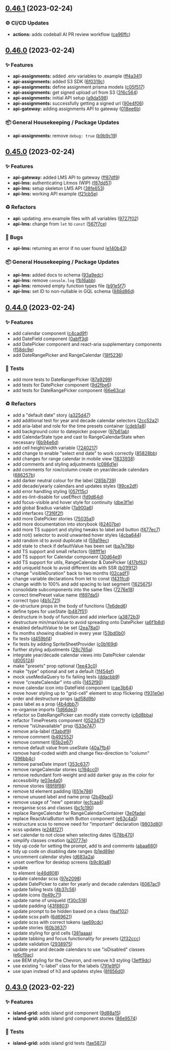 ## [0.46.1](https://github.com/Open-Study-College/osc/compare/v0.46.0...v0.46.1) (2023-02-24)


### ⚙️ CI/CD Updates

* **actions:** adds codeball AI PR review workflow ([ca96ffc](https://github.com/Open-Study-College/osc/commit/ca96ffc3bec968e4aca1ce5f1d5be8fed3d3eac1))

## [0.46.0](https://github.com/Open-Study-College/osc/compare/v0.45.0...v0.46.0) (2023-02-24)


### ✨ Features

* **api-assignments:** added .env variables to .example ([ff4a341](https://github.com/Open-Study-College/osc/commit/ff4a3412ed5471c0e976dcefbe20ade10f2d28bf))
* **api-assignments:** added S3 SDK ([6f0319c](https://github.com/Open-Study-College/osc/commit/6f0319c22b68ee28aefd4477426ef621584e4f1b))
* **api-assignments:** define assignment prisma models ([c05f517](https://github.com/Open-Study-College/osc/commit/c05f517c9ab1c8cd9a790f6949672bdef2e714c8))
* **api-assignments:** get signed upload url from S3 ([316c564](https://github.com/Open-Study-College/osc/commit/316c5643215b8a956162e4ec10dba16b92110cc4))
* **api-assignments:** initial API setup ([a9da598](https://github.com/Open-Study-College/osc/commit/a9da598e8866e660b6af3964570e0faac950426b))
* **api-assignments:** successfully getting a signed url ([90e4f06](https://github.com/Open-Study-College/osc/commit/90e4f06a7deeb35662ff9237c3d766c81de3aff6))
* **api-gateway:** adding assignments API to gateway ([018ee6b](https://github.com/Open-Study-College/osc/commit/018ee6bd5b7cb52b6d9f0feecb46cd1ea39948cf))


### 📦 General Housekeeping / Package Updates

* **api-assignments:** remove `debug: true` ([b9b9c19](https://github.com/Open-Study-College/osc/commit/b9b9c197d45fc961ec98ad995c1a33a59195f87b))

## [0.45.0](https://github.com/Open-Study-College/osc/compare/v0.44.0...v0.45.0) (2023-02-24)


### ✨ Features

* **api-gateway:** added LMS API to gateway ([ff87df9](https://github.com/Open-Study-College/osc/commit/ff87df9b7294748fa77fc7896a53f7f5f946a70b))
* **api-lms:** authenticating Litmos (WIP) ([f87dd51](https://github.com/Open-Study-College/osc/commit/f87dd5167f7d1ff2ea3053fcb3fc11070aaa3d02))
* **api-lms:** setup skeleton LMS API ([38fe653](https://github.com/Open-Study-College/osc/commit/38fe653bb82a9d3b7ead615d48532748a328b21d))
* **api-lms:** working API example ([f21cb5e](https://github.com/Open-Study-College/osc/commit/f21cb5e1441a76ab9f52346dc0a399885a74fc75))


### ♻️ Refactors

* **api:** updating .env.example files with all variables ([9727f02](https://github.com/Open-Study-College/osc/commit/9727f025e41b7f060ab4169c624b36b1885be652))
* **api-lms:** change from `let` to `const` ([567f7ce](https://github.com/Open-Study-College/osc/commit/567f7cefb213ffbfe3f382d37b6944d8b02d95a0))


### 🐛 Bugs

* **api-lms:** returning an error if no user found ([e140b43](https://github.com/Open-Study-College/osc/commit/e140b43cefa2bf8910b979b28c90a7d28f11a67e))


### 📦 General Housekeeping / Package Updates

* **api-lms:** added docs to schema ([93a9edc](https://github.com/Open-Study-College/osc/commit/93a9edcbad7c18114a59ec8ab2cebe9f43547998))
* **api-lms:** remove `console.log` ([fb16abb](https://github.com/Open-Study-College/osc/commit/fb16abbc9baff7de73480c68cda40e935c5e7135))
* **api-lms:** removed empty function types file ([b91e5f7](https://github.com/Open-Study-College/osc/commit/b91e5f762dc88c0399df3c9e9bb8f68d24404769))
* **api-lms:** set ID to non-nullable in GQL schema ([888d86d](https://github.com/Open-Study-College/osc/commit/888d86d5287dceb5423334564ef213371bc4e6ef))

## [0.44.0](https://github.com/Open-Study-College/osc/compare/v0.43.0...v0.44.0) (2023-02-24)


### ✨ Features

* add calendar component ([c4cad9f](https://github.com/Open-Study-College/osc/commit/c4cad9fd67b15a69f0aa5e1ea9573c4b342a5a62))
* add DateField component ([0abff3d](https://github.com/Open-Study-College/osc/commit/0abff3d1bd0a296eccfdc0747281426a0a670074))
* add DatePicker component and react-aria supplementary components ([f58dc9e](https://github.com/Open-Study-College/osc/commit/f58dc9e02f07fe2556f7247854535cc72ca239e5))
* add DateRangePicker and RangeCalendar ([18f5236](https://github.com/Open-Study-College/osc/commit/18f5236cb0e77bb8f7961c53efd2b0e7581d5f45))


### 🧪 Tests

* add more tests to DateRangerPicker ([87a9299](https://github.com/Open-Study-College/osc/commit/87a92993525620960a6cca2160db2e8449cdc57f))
* add tests for DatePicker component ([9d2fbe6](https://github.com/Open-Study-College/osc/commit/9d2fbe6d133804ea4fea838ec057960290c0e27d))
* add tests for DateRangePicker component ([66e63ca](https://github.com/Open-Study-College/osc/commit/66e63ca9a3dd8882d4c1f41bc839a2a4930b7849))


### ♻️ Refactors

* add a "default date" story ([a325d47](https://github.com/Open-Study-College/osc/commit/a325d472099beed4ab263cb1ec8b487d698174ca))
* add additional test for year and decade calendar selectors ([2cc52a2](https://github.com/Open-Study-College/osc/commit/2cc52a2329319cc9c6f5c1b4915010585ec46b88))
* add aria-label and role for the time presets container ([cdeb1a8](https://github.com/Open-Study-College/osc/commit/cdeb1a8ce74fe8a73ad6c00af5f7446efc2ba6e9))
* add background color to datepicker popover ([97b61ab](https://github.com/Open-Study-College/osc/commit/97b61abeb172e4d45986b75fedb8799d10638d02))
* add CalendarState type and cast to RangeCalendarState when necessary ([6b94e6d](https://github.com/Open-Study-College/osc/commit/6b94e6d581eb6c8184a7f6daaee8b2c20fa26982))
* add cell height/width variable ([7240217](https://github.com/Open-Study-College/osc/commit/7240217d96f84b9f1404cbb5f7318648ceb619c3))
* add change to enable "select end date" to work correctly ([85828bb](https://github.com/Open-Study-College/osc/commit/85828bb24f96d81c2df2eb8875e3eca5e0a1e89e))
* add changes for range calendar in mobile view ([1833938](https://github.com/Open-Study-College/osc/commit/183393830caef6ca2e859c9db37d7ebc20f6c670))
* add comments and styling adjustments ([c086d1e](https://github.com/Open-Study-College/osc/commit/c086d1ec37b0a4f5759f33027c60ece7fbd8794a))
* add comments for row/column create on year/decade calendars ([686257b](https://github.com/Open-Study-College/osc/commit/686257b12eeaa8b2c7ab524bb2603c7ac226b91b))
* add darker neutral colour for the label ([285b739](https://github.com/Open-Study-College/osc/commit/285b739eb7d370e190f29de17a80cc845631a8f2))
* add decade/yearly calendars and updates styles ([99ce2df](https://github.com/Open-Study-College/osc/commit/99ce2df3d405555615152c03f6ad9cad16d1447d))
* add error handling styling ([057f15c](https://github.com/Open-Study-College/osc/commit/057f15cd76e07a5c8a7ed70822887f80cb23ba60))
* add es-lint-disable for useEffect ([fd9d64d](https://github.com/Open-Study-College/osc/commit/fd9d64d82ed4b7ef6049892ef382a4bb487af603))
* add focus-visible and hover style for continuity ([dbe3f1e](https://github.com/Open-Study-College/osc/commit/dbe3f1e9eff9466bda287d426a675d1fa10daae1))
* add global $radius variable ([7a900a6](https://github.com/Open-Study-College/osc/commit/7a900a6e7ace04a942a082753b4a2f225cca2b59))
* add interfaces ([73f6f2f](https://github.com/Open-Study-College/osc/commit/73f6f2fb9355dd630a2cf029b6f0662688806e6b))
* add more DatePicker stories ([75035a1](https://github.com/Open-Study-College/osc/commit/75035a1adebaa330f6b5897f9e49e40ebba4e084))
* add more documentation into storybook ([62407be](https://github.com/Open-Study-College/osc/commit/62407be2968e70eb34e49f2025475c153b0be412))
* add more TS support and styling tweaks to label and button ([f477ec7](https://github.com/Open-Study-College/osc/commit/f477ec78d8661fa6e92c8e506081318866e82179))
* add not() selector to avoid unwanted hover styles ([4cba644](https://github.com/Open-Study-College/osc/commit/4cba6441d4d0458cb1c396afaf40b2b6bd88c039))
* add random id to avoid duplicate id ([59a19ec](https://github.com/Open-Study-College/osc/commit/59a19ecc243683202e70169d81008cfe0bf64e10))
* add state to check if defaultValue has been set ([ba7e79b](https://github.com/Open-Study-College/osc/commit/ba7e79be1d78520f16f0a19d189c362076a839a4))
* add TS support and small refactors ([98fff1e](https://github.com/Open-Study-College/osc/commit/98fff1ec0832d835f06879f3e61ecef376f3de30))
* add TS support for Calendar component ([30d64e9](https://github.com/Open-Study-College/osc/commit/30d64e90deb36ba19a419660867529ad33c7c7e2))
* add TS support for utils, RangeCalendar & DatePicker ([417bf62](https://github.com/Open-Study-College/osc/commit/417bf6281ea69cb916dd9e115c663b13bea5d6a9))
* add uniqueId hook to avoid different Ids with SSR ([b01f912](https://github.com/Open-Study-College/osc/commit/b01f9122eaa76a9b2f9e335526f3a7d994f5930a))
* change "visibleDuration" back to two months ([02cadf1](https://github.com/Open-Study-College/osc/commit/02cadf1b22d1f6d1800dc86a52f68d7e682dd2c6))
* change variable declarations from let to const ([f431fcd](https://github.com/Open-Study-College/osc/commit/f431fcd81e862800689c96e65c9795b2a1eabc43))
* change width to 100% and add spacing to last segment ([1625675](https://github.com/Open-Study-College/osc/commit/162567586c836e8bb7739a241c9ff04c70fd3039))
* consolidate subcomponents into the same files ([7276e18](https://github.com/Open-Study-College/osc/commit/7276e182e93a7c3c07096814dc41158c080d5f83))
* correct timePreset value name ([f897da5](https://github.com/Open-Study-College/osc/commit/f897da5d1bed58636dddce65a787c493de604c03))
* correct typo ([4b1c721](https://github.com/Open-Study-College/osc/commit/4b1c7214bcd54473653d8bacd1b36c19b2e5c378))
* de-structure props in the body of functions ([7e6ded6](https://github.com/Open-Study-College/osc/commit/7e6ded6ca6799a136ea32f33cc09106c02e18de8))
* define types for useState ([b487f51](https://github.com/Open-Study-College/osc/commit/b487f518e8ed19661483b3069aabcbcb521c3ce2))
* destructure in body of function and add interface ([a3872b3](https://github.com/Open-Study-College/osc/commit/a3872b30afa9e896e805da89419175b8e878d660))
* destructure min/maxValue to avoid spreading onto DatePicker ([a6f1b8d](https://github.com/Open-Study-College/osc/commit/a6f1b8d69b0a72e844f9afbc8417422009db9f4f))
* enabled defaultValue to be set ([2ea78a0](https://github.com/Open-Study-College/osc/commit/2ea78a03edf2376abaf2bde45bf28f6f5263df74))
* fix months showing disabled in every year ([53bd0b0](https://github.com/Open-Study-College/osc/commit/53bd0b0eab8a80ceac82819cf41cc5329d7d19ff))
* fix tests ([d459bf4](https://github.com/Open-Study-College/osc/commit/d459bf4025381b1db50c3b4f675567221c73ed3e))
* fix tests by adding SpriteSheetProvider ([c0b169d](https://github.com/Open-Study-College/osc/commit/c0b169d2c6da3c5b8b99ada69ae9e297790b7dfa))
* further styling adjustments ([28c765a](https://github.com/Open-Study-College/osc/commit/28c765a36ebe302d5aed5365aebca87380685e67))
* integrate year/decade calendar views into DatePicker calendar ([d005124](https://github.com/Open-Study-College/osc/commit/d0051240dceb5d14277ff43a63dc522ea9f38916))
* make "presets" prop optional ([1ee43c0](https://github.com/Open-Study-College/osc/commit/1ee43c0ea582d630717244cf421aaa4b20a0dae5))
* make "type" optional and set a default ([1f454ef](https://github.com/Open-Study-College/osc/commit/1f454ef58c72485c4f3714260d3634b7b24b8767))
* mock useMediaQuery to fix failing tests ([ddacbb9](https://github.com/Open-Study-College/osc/commit/ddacbb929551fa47990e29f68d7c9f35b5944427))
* move "createCalendar" into utils ([1452f90](https://github.com/Open-Study-College/osc/commit/1452f906a48d94313fa07dcc0c98ba1b9f9368ba))
* move calendar icon into DateField component ([cae3b64](https://github.com/Open-Study-College/osc/commit/cae3b64a06d86465b54c183991963e17dba130f1))
* move hover styling up to "grid-cell" element to stop flickering ([f931e0e](https://github.com/Open-Study-College/osc/commit/f931e0e4796484641c60bee3f40cad97c2cf3194))
* order and destructure props ([ad58d9b](https://github.com/Open-Study-College/osc/commit/ad58d9b4cfc0bd266f60ba155216f028e3ddef4c))
* pass label as a prop ([4b4dbb7](https://github.com/Open-Study-College/osc/commit/4b4dbb736cbf54f3d824bc66263e7d850d3aa7bc))
* re-organise imports ([1d66de3](https://github.com/Open-Study-College/osc/commit/1d66de36a4eb7e079c96e0436c066f24c5fc3ca0))
* refactor so DateRangePicker can modify state correctly ([c6d8bba](https://github.com/Open-Study-College/osc/commit/c6d8bba9f5d3a23e274d73339e414315b9a45ea4))
* refactor TimePresets component ([0523471](https://github.com/Open-Study-College/osc/commit/0523471b7addea418a175a529a02b9c864ceca76))
* remove "isUnavailable" prop ([533e747](https://github.com/Open-Study-College/osc/commit/533e747ac2cc6597f70b9cf5c3ee19801205f0f1))
* remove aria-label ([f3abdf9](https://github.com/Open-Study-College/osc/commit/f3abdf9804967725bb1559ffbc4262d51cb4ac89))
* remove comment ([b492552](https://github.com/Open-Study-College/osc/commit/b49255282d114741500bee6e6ec9985da8423d36))
* remove comment ([65b2e67](https://github.com/Open-Study-College/osc/commit/65b2e67842e755781d0dc61be4281fd99f360185))
* remove default value from useState ([40a7fb4](https://github.com/Open-Study-College/osc/commit/40a7fb41a729d972d056323ba454e47c2b1db4e0))
* remove hard-coded width and change flex-direction to "column" ([396bb4c](https://github.com/Open-Study-College/osc/commit/396bb4c2b6f243b15bb5227d33de5a42bc262bf7))
* remove parseDate import ([353c637](https://github.com/Open-Study-College/osc/commit/353c6372aa96efe6f52a771629324f0447dd8b97))
* remove rangeCalendar stories ([c194cc0](https://github.com/Open-Study-College/osc/commit/c194cc0c5546160af0fd03fcaf7d7adeedb67204))
* remove redundant font-weight and add darker gray as the color for accessibility ([e03e4a0](https://github.com/Open-Study-College/osc/commit/e03e4a0c265d0d38a70d2d4f05a6c033d9ccafae))
* remove stories ([89f8f98](https://github.com/Open-Study-College/osc/commit/89f8f98613a0d55f905c042dc96cbb8e0b136adc))
* remove td element padding ([651e786](https://github.com/Open-Study-College/osc/commit/651e786b6955876b10819b12ca6b890ea1b3fbab))
* remove unused label and name prop ([2b49ea5](https://github.com/Open-Study-College/osc/commit/2b49ea5a51a7413bf2c785040dd42d0b5692c5fa))
* remove usage of "new" operator ([ecfcaa4](https://github.com/Open-Study-College/osc/commit/ecfcaa4e6263a05518c9cbf127ebc342cd32fdd4))
* reorganise scss and classes ([bc1c190](https://github.com/Open-Study-College/osc/commit/bc1c190f68a59c7a0157fd51aa7265d3b3f858ea))
* replace RangeCalendar for RangeCalendarContainer ([3e0fade](https://github.com/Open-Study-College/osc/commit/3e0fadebfe7575e61b01e98a79c8be3319c4d2c5))
* replace ReactAriaButton with Button component ([e63c4a5](https://github.com/Open-Study-College/osc/commit/e63c4a54ab74f1176a57212433ed4ce2c9242f65))
* restructure scss to remove need for "important" declaration ([9803d80](https://github.com/Open-Study-College/osc/commit/9803d80b02c3c25146aa835a1c9818656c277d1f))
* scss updates ([e248127](https://github.com/Open-Study-College/osc/commit/e248127e25e2f88e207ceda99fc12434234a5b4e))
* set calendar to not close when selecting dates ([578b470](https://github.com/Open-Study-College/osc/commit/578b470fa30d24f9d828439c70879f01080c6442))
* simplify classes creation ([a20777e](https://github.com/Open-Study-College/osc/commit/a20777e9e677cbf620ae07326ec2da0d2c81a476))
* tidy up code for setting the prompt, add ts and comments ([abaa660](https://github.com/Open-Study-College/osc/commit/abaa6605c8d76216e647f8fcef13b968240425dd))
* tidy up code on disabling date ranges ([b1ed89e](https://github.com/Open-Study-College/osc/commit/b1ed89e47361fc08a92db96b6115e60e18b1ce03))
* uncomment calendar styles ([d683a2a](https://github.com/Open-Study-College/osc/commit/d683a2afbc58b4f6d984a63336f03c1e10e69376))
* unset overflow for desktop screens ([b9c80a8](https://github.com/Open-Study-College/osc/commit/b9c80a80836154f9b3e8fc75aa044f3787be2d72))
* update <div> to <label> element ([e46d808](https://github.com/Open-Study-College/osc/commit/e46d80802903f64ed0073434d9050fc19f7abbab))
* update calendar scss ([97e2098](https://github.com/Open-Study-College/osc/commit/97e2098013fcda45d15c76f9d8df0538c05dd75d))
* update DatePicker to cater for yearly and decade calendars ([6087ac1](https://github.com/Open-Study-College/osc/commit/6087ac1d5617a737e74be7c94873a785e8f676ed))
* update failing tests ([4b37c56](https://github.com/Open-Study-College/osc/commit/4b37c56e9f0c65b0abc22cc79d5668bce652330e))
* update icons ([fe49c71](https://github.com/Open-Study-College/osc/commit/fe49c714e8018e27a30439aa11046351632be8be))
* update name of uniqueId ([f30c518](https://github.com/Open-Study-College/osc/commit/f30c518e32dcb521bcc8181743a53e60469a81a1))
* update padding ([43f8803](https://github.com/Open-Study-College/osc/commit/43f880326380f64c5e4cd84660515b5722e42ac5))
* update prompt to be hidden based on a class ([feaf102](https://github.com/Open-Study-College/osc/commit/feaf102b02bbd6a7e2d09f16ef22463e82a3b5d8))
* update scss path ([6d69621](https://github.com/Open-Study-College/osc/commit/6d696216459be57a41e5e6d7ac0a00685ac459f4))
* update scss with correct tokens ([ae69cdc](https://github.com/Open-Study-College/osc/commit/ae69cdc806822bc1463c051b907652a60151ec47))
* update stories ([60b3637](https://github.com/Open-Study-College/osc/commit/60b3637a859aa5bc8b72800c03a4d911698b4eae))
* update styling for grid cells ([381aaaa](https://github.com/Open-Study-College/osc/commit/381aaaa3a4458467451ce1645b6615117ba16226))
* update tabbing and focus functionality for presets ([2f32ccc](https://github.com/Open-Study-College/osc/commit/2f32ccc6335a29f62b44216d9b671cd1be526604))
* update validation ([2938975](https://github.com/Open-Study-College/osc/commit/29389757839b9aec01cf442e4e01ab320baef186))
* update year and decade calendars to use "isDisabled" classes ([e6cf9ac](https://github.com/Open-Study-College/osc/commit/e6cf9ac70217e550415e7f4e31b57b99dfb2999e))
* use BEM styling for the Chevron, and remove h3 styling ([3eff9dc](https://github.com/Open-Study-College/osc/commit/3eff9dc4aa171e9b5885b834ef08dd7cbb5b759a))
* use existing "c-label" class for the labels ([791e9f0](https://github.com/Open-Study-College/osc/commit/791e9f0433bcab4a418713c5c6bf48177f235412))
* use span instead of h3 and updates styles ([8f656d0](https://github.com/Open-Study-College/osc/commit/8f656d04894a40b3b902bc9991007c267d7a949a))

## [0.43.0](https://github.com/Open-Study-College/osc/compare/v0.42.1...v0.43.0) (2023-02-22)


### ✨ Features

* **island-grid:** adds island grid component ([9d88a15](https://github.com/Open-Study-College/osc/commit/9d88a15cbcc517a43e3eb45ec469efd3b462bce6))
* **island-grid:** adds island grid component stories ([86e9574](https://github.com/Open-Study-College/osc/commit/86e9574acd0653926acee8d3413598d1ad1e4998))


### 🧪 Tests

* **island-grid:** adds island grid tests ([fae5873](https://github.com/Open-Study-College/osc/commit/fae5873a0fcff5b0795ee113a9b3ca526bf70e4d))

